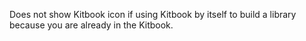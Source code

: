 Does not show Kitbook icon if using Kitbook by itself to build a library because you are already in the Kitbook.